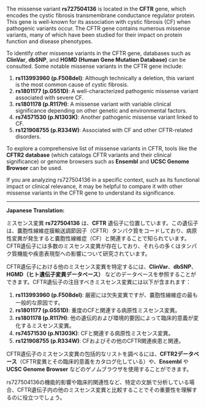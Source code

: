 The missense variant **rs727504136** is located in the **CFTR** gene, which encodes the cystic fibrosis transmembrane conductance regulator protein. This gene is well-known for its association with cystic fibrosis (CF) when pathogenic variants occur. The CFTR gene contains numerous missense variants, many of which have been studied for their impact on protein function and disease phenotypes.

To identify other missense variants in the CFTR gene, databases such as **ClinVar**, **dbSNP**, and **HGMD (Human Gene Mutation Database)** can be consulted. Some notable missense variants in the CFTR gene include:

1. **rs113993960 (p.F508del)**: Although technically a deletion, this variant is the most common cause of cystic fibrosis.
2. **rs1801177 (p.G551D)**: A well-characterized pathogenic missense variant associated with severe CF.
3. **rs1801178 (p.R117H)**: A missense variant with variable clinical significance depending on other genetic and environmental factors.
4. **rs74571530 (p.N1303K)**: Another pathogenic missense variant linked to CF.
5. **rs121908755 (p.R334W)**: Associated with CF and other CFTR-related disorders.

To explore a comprehensive list of missense variants in CFTR, tools like the **CFTR2 database** (which catalogs CFTR variants and their clinical significance) or genome browsers such as **Ensembl** and **UCSC Genome Browser** can be used.

If you are analyzing rs727504136 in a specific context, such as its functional impact or clinical relevance, it may be helpful to compare it with other missense variants in the CFTR gene to understand its significance.

---

**Japanese Translation:**

ミスセンス変異 **rs727504136** は、**CFTR** 遺伝子に位置しています。この遺伝子は、嚢胞性線維症膜輸送調節因子（CFTR）タンパク質をコードしており、病原性変異が発生すると嚢胞性線維症（CF）と関連することで知られています。CFTR遺伝子には多数のミスセンス変異が存在しており、それらの多くはタンパク質機能や疾患表現型への影響について研究されています。

CFTR遺伝子における他のミスセンス変異を特定するには、**ClinVar**、**dbSNP**、**HGMD（ヒト遺伝子変異データベース）** などのデータベースを参照することができます。CFTR遺伝子の注目すべきミスセンス変異には以下が含まれます：

1. **rs113993960 (p.F508del)**: 厳密には欠失変異ですが、嚢胞性線維症の最も一般的な原因です。
2. **rs1801177 (p.G551D)**: 重度のCFと関連する病原性ミスセンス変異。
3. **rs1801178 (p.R117H)**: 他の遺伝的および環境的要因によって臨床的意義が変化するミスセンス変異。
4. **rs74571530 (p.N1303K)**: CFと関連する病原性ミスセンス変異。
5. **rs121908755 (p.R334W)**: CFおよびその他のCFTR関連疾患と関連。

CFTR遺伝子のミスセンス変異の包括的なリストを調べるには、**CFTR2データベース**（CFTR変異とその臨床的意義をカタログ化している）や、**Ensembl** や **UCSC Genome Browser** などのゲノムブラウザを使用することができます。

rs727504136の機能的影響や臨床的関連性など、特定の文脈で分析している場合、CFTR遺伝子内の他のミスセンス変異と比較することでその重要性を理解するのに役立つでしょう。